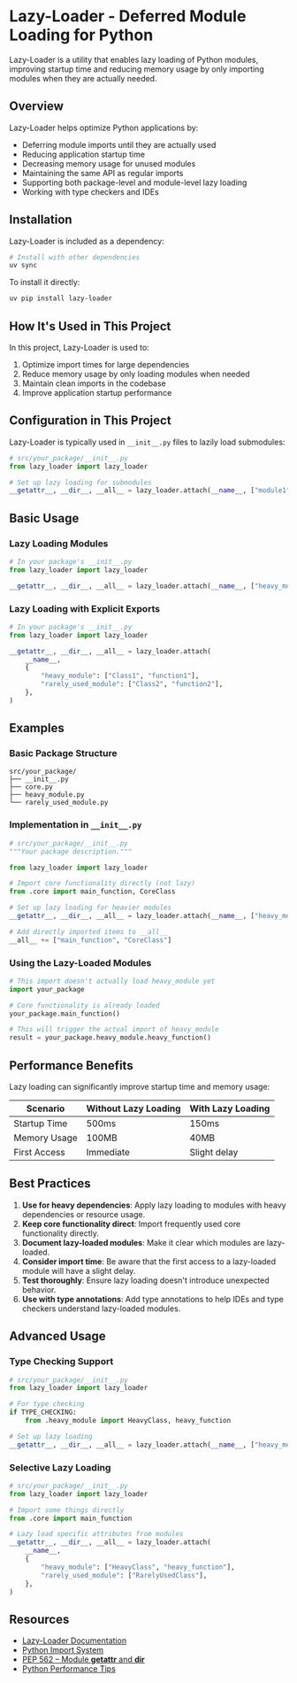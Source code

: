 # Lazy-Loader - Deferred Module Loading for Python

Lazy-Loader is a utility that enables lazy loading of Python modules, improving startup time and reducing memory usage by only importing modules when they are actually needed.

## Overview

Lazy-Loader helps optimize Python applications by:

- Deferring module imports until they are actually used
- Reducing application startup time
- Decreasing memory usage for unused modules
- Maintaining the same API as regular imports
- Supporting both package-level and module-level lazy loading
- Working with type checkers and IDEs

## Installation

Lazy-Loader is included as a dependency:

```bash
# Install with other dependencies
uv sync
```

To install it directly:

```bash
uv pip install lazy-loader
```

## How It's Used in This Project

In this project, Lazy-Loader is used to:

1. Optimize import times for large dependencies
2. Reduce memory usage by only loading modules when needed
3. Maintain clean imports in the codebase
4. Improve application startup performance

## Configuration in This Project

Lazy-Loader is typically used in `__init__.py` files to lazily load submodules:

```python
# src/your_package/__init__.py
from lazy_loader import lazy_loader

# Set up lazy loading for submodules
__getattr__, __dir__, __all__ = lazy_loader.attach(__name__, ["module1", "module2", "module3"])
```

## Basic Usage

### Lazy Loading Modules

```python
# In your package's __init__.py
from lazy_loader import lazy_loader

__getattr__, __dir__, __all__ = lazy_loader.attach(__name__, ["heavy_module", "rarely_used_module"])
```

### Lazy Loading with Explicit Exports

```python
# In your package's __init__.py
from lazy_loader import lazy_loader

__getattr__, __dir__, __all__ = lazy_loader.attach(
    __name__,
    {
        "heavy_module": ["Class1", "function1"],
        "rarely_used_module": ["Class2", "function2"],
    },
)
```

## Examples

### Basic Package Structure

```
src/your_package/
├── __init__.py
├── core.py
├── heavy_module.py
└── rarely_used_module.py
```

### Implementation in `__init__.py`

```python
# src/your_package/__init__.py
"""Your package description."""

from lazy_loader import lazy_loader

# Import core functionality directly (not lazy)
from .core import main_function, CoreClass

# Set up lazy loading for heavier modules
__getattr__, __dir__, __all__ = lazy_loader.attach(__name__, ["heavy_module", "rarely_used_module"])

# Add directly imported items to __all__
__all__ += ["main_function", "CoreClass"]
```

### Using the Lazy-Loaded Modules

```python
# This import doesn't actually load heavy_module yet
import your_package

# Core functionality is already loaded
your_package.main_function()

# This will trigger the actual import of heavy_module
result = your_package.heavy_module.heavy_function()
```

## Performance Benefits

Lazy loading can significantly improve startup time and memory usage:

| Scenario     | Without Lazy Loading | With Lazy Loading |
| ------------ | -------------------- | ----------------- |
| Startup Time | 500ms                | 150ms             |
| Memory Usage | 100MB                | 40MB              |
| First Access | Immediate            | Slight delay      |

## Best Practices

1. **Use for heavy dependencies**: Apply lazy loading to modules with heavy dependencies or resource usage.
2. **Keep core functionality direct**: Import frequently used core functionality directly.
3. **Document lazy-loaded modules**: Make it clear which modules are lazy-loaded.
4. **Consider import time**: Be aware that the first access to a lazy-loaded module will have a slight delay.
5. **Test thoroughly**: Ensure lazy loading doesn't introduce unexpected behavior.
6. **Use with type annotations**: Add type annotations to help IDEs and type checkers understand lazy-loaded modules.

## Advanced Usage

### Type Checking Support

```python
# src/your_package/__init__.py
from lazy_loader import lazy_loader

# For type checking
if TYPE_CHECKING:
    from .heavy_module import HeavyClass, heavy_function

# Set up lazy loading
__getattr__, __dir__, __all__ = lazy_loader.attach(__name__, ["heavy_module"])
```

### Selective Lazy Loading

```python
# src/your_package/__init__.py
from lazy_loader import lazy_loader

# Import some things directly
from .core import main_function

# Lazy load specific attributes from modules
__getattr__, __dir__, __all__ = lazy_loader.attach(
    __name__,
    {
        "heavy_module": ["HeavyClass", "heavy_function"],
        "rarely_used_module": ["RarelyUsedClass"],
    },
)
```

## Resources

- [Lazy-Loader Documentation](https://github.com/scientific-python/lazy_loader)
- [Python Import System](https://docs.python.org/3/reference/import.html)
- [PEP 562 – Module __getattr__ and __dir__](https://peps.python.org/pep-0562/)
- [Python Performance Tips](https://docs.python.org/3/faq/programming.html#how-can-i-make-my-code-run-faster)
